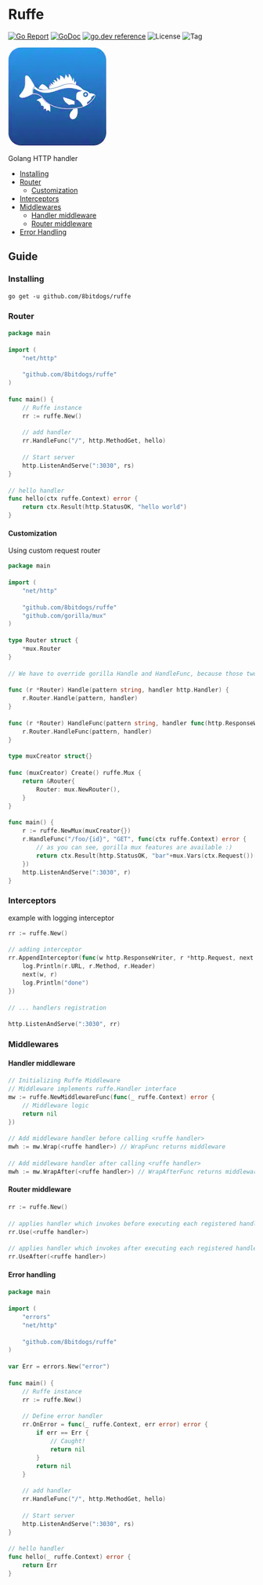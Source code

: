 
# Ruffe
[![Go Report](https://goreportcard.com/badge/github.com/8bitdogs/ruffe)](https://goreportcard.com/report/github.com/8bitdogs/ruffe)
[![GoDoc](https://godoc.org/github.com/8bitdogs/ruffe?status.svg)](https://godoc.org/github.com/8bitdogs/ruffe)
[![go.dev reference](https://img.shields.io/badge/go.dev-reference-007d9c?logo=go&logoColor=white&style=flat)](https://pkg.go.dev/github.com/8bitdogs/ruffe)
![License](https://img.shields.io/github/license/8bitdogs/ruffe)
![Tag](https://img.shields.io/github/v/tag/8bitdogs/ruffe)

![Ruffe preview](ruffe.png?raw=true "Ruffe")

Golang HTTP handler
				
- [Installing](#installing)	
- [Router](#router)
	- [Customization](#customization)
- [Interceptors](#interceptors)
- [Middlewares](#middlewares)
	- [Handler middleware](#handler-middleware)
	- [Router middleware](#router-middleware)
- [Error Handling](#error-handling)

## Guide
### Installing
```
go get -u github.com/8bitdogs/ruffe
```

### Router
```go
package main

import (
	"net/http"

	"github.com/8bitdogs/ruffe"
)

func main() {
	// Ruffe instance
	rr := ruffe.New()

	// add handler
	rr.HandleFunc("/", http.MethodGet, hello)

	// Start server
	http.ListenAndServe(":3030", rs)
}

// hello handler
func hello(ctx ruffe.Context) error {
	return ctx.Result(http.StatusOK, "hello world")
}
```
#### Customization
Using custom request router
```go
package main

import (
	"net/http"

	"github.com/8bitdogs/ruffe"
	"github.com/gorilla/mux"
)

type Router struct {
	*mux.Router
}

// We have to override gorilla Handle and HandleFunc, because those two functions are returning gorilla Router instance

func (r *Router) Handle(pattern string, handler http.Handler) {
	r.Router.Handle(pattern, handler)
}

func (r *Router) HandleFunc(pattern string, handler func(http.ResponseWriter, *http.Request)) {
	r.Router.HandleFunc(pattern, handler)
}

type muxCreator struct{}

func (muxCreator) Create() ruffe.Mux {
	return &Router{
		Router: mux.NewRouter(),
	}
}

func main() {
	r := ruffe.NewMux(muxCreator{})
	r.HandleFunc("/foo/{id}", "GET", func(ctx ruffe.Context) error {
		// as you can see, gorilla mux features are available :) 
		return ctx.Result(http.StatusOK, "bar"+mux.Vars(ctx.Request())["id"])
	})
	http.ListenAndServe(":3030", r)
}
```

### Interceptors
example with logging interceptor
```go
rr := ruffe.New()

// adding interceptor
rr.AppendInterceptor(func(w http.ResponseWriter, r *http.Request, next http.HandlerFunc) {
	log.Println(r.URL, r.Method, r.Header)
	next(w, r)
	log.Println("done")
})

// ... handlers registration

http.ListenAndServe(":3030", rr)
```

### Middlewares
#### Handler middleware
```go
// Initializing Ruffe Middleware
// Middleware implements ruffe.Handler interface
mw := ruffe.NewMiddlewareFunc(func(_ ruffe.Context) error {
	// Middleware logic
	return nil
})

// Add middleware handler before calling <ruffe handler> 
mwh := mw.Wrap(<ruffe handler>) // WrapFunc returns middleware

// Add middleware handler after calling <ruffe handler> 
mwh := mw.WrapAfter(<ruffe handler>) // WrapAfterFunc returns middleware
```
#### Router middleware
```go
rr := ruffe.New()

// applies handler which invokes before executing each registered handler
rr.Use(<ruffe handler>)

// applies handler which invokes after executing each registered handler
rr.UseAfter(<ruffe handler>)
```
#### Error handling
```go
package main

import (
	"errors"
	"net/http"

	"github.com/8bitdogs/ruffe"
)

var Err = errors.New("error")

func main() {
	// Ruffe instance
	rr := ruffe.New()

	// Define error handler
	rr.OnError = func(_ ruffe.Context, err error) error {
		if err == Err {
			// Caught!
			return nil
		}
		return nil
	}

	// add handler
	rr.HandleFunc("/", http.MethodGet, hello)

	// Start server
	http.ListenAndServe(":3030", rs)
}

// hello handler
func hello(_ ruffe.Context) error {
	return Err
}
```
